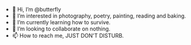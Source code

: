 - 👋 Hi, I’m @butterfly
- 👀 I’m interested in photography, poetry, painting, reading and baking.
- 🌱 I’m currently learning how to survive.
- 💞️ I’m looking to collaborate on nothing.
- 📫 How to reach me, JUST DON'T DISTURB.

<!---
Safabbas/Safabbas is a ✨ special ✨ repository because its `README.md` (this file) appears on your GitHub profile.
You can click the Preview link to take a look at your changes.
--->
